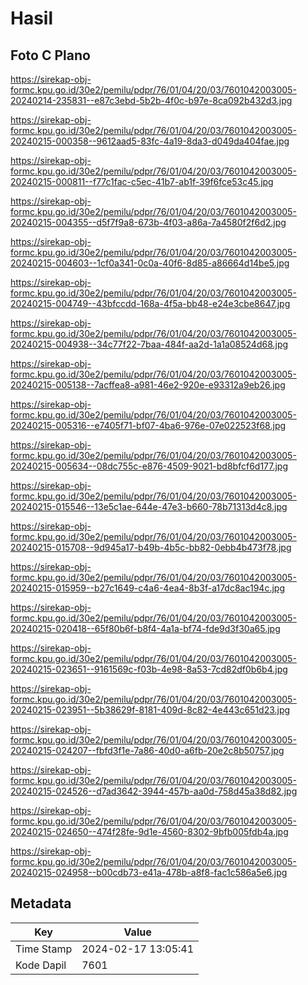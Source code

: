 # Hasil

## Foto C Plano

https://sirekap-obj-formc.kpu.go.id/30e2/pemilu/pdpr/76/01/04/20/03/7601042003005-20240214-235831--e87c3ebd-5b2b-4f0c-b97e-8ca092b432d3.jpg

https://sirekap-obj-formc.kpu.go.id/30e2/pemilu/pdpr/76/01/04/20/03/7601042003005-20240215-000358--9612aad5-83fc-4a19-8da3-d049da404fae.jpg

https://sirekap-obj-formc.kpu.go.id/30e2/pemilu/pdpr/76/01/04/20/03/7601042003005-20240215-000811--f77c1fac-c5ec-41b7-ab1f-39f6fce53c45.jpg

https://sirekap-obj-formc.kpu.go.id/30e2/pemilu/pdpr/76/01/04/20/03/7601042003005-20240215-004355--d5f7f9a8-673b-4f03-a86a-7a4580f2f6d2.jpg

https://sirekap-obj-formc.kpu.go.id/30e2/pemilu/pdpr/76/01/04/20/03/7601042003005-20240215-004603--1cf0a341-0c0a-40f6-8d85-a86664d14be5.jpg

https://sirekap-obj-formc.kpu.go.id/30e2/pemilu/pdpr/76/01/04/20/03/7601042003005-20240215-004749--43bfccdd-168a-4f5a-bb48-e24e3cbe8647.jpg

https://sirekap-obj-formc.kpu.go.id/30e2/pemilu/pdpr/76/01/04/20/03/7601042003005-20240215-004938--34c77f22-7baa-484f-aa2d-1a1a08524d68.jpg

https://sirekap-obj-formc.kpu.go.id/30e2/pemilu/pdpr/76/01/04/20/03/7601042003005-20240215-005138--7acffea8-a981-46e2-920e-e93312a9eb26.jpg

https://sirekap-obj-formc.kpu.go.id/30e2/pemilu/pdpr/76/01/04/20/03/7601042003005-20240215-005316--e7405f71-bf07-4ba6-976e-07e022523f68.jpg

https://sirekap-obj-formc.kpu.go.id/30e2/pemilu/pdpr/76/01/04/20/03/7601042003005-20240215-005634--08dc755c-e876-4509-9021-bd8bfcf6d177.jpg

https://sirekap-obj-formc.kpu.go.id/30e2/pemilu/pdpr/76/01/04/20/03/7601042003005-20240215-015546--13e5c1ae-644e-47e3-b660-78b71313d4c8.jpg

https://sirekap-obj-formc.kpu.go.id/30e2/pemilu/pdpr/76/01/04/20/03/7601042003005-20240215-015708--9d945a17-b49b-4b5c-bb82-0ebb4b473f78.jpg

https://sirekap-obj-formc.kpu.go.id/30e2/pemilu/pdpr/76/01/04/20/03/7601042003005-20240215-015959--b27c1649-c4a6-4ea4-8b3f-a17dc8ac194c.jpg

https://sirekap-obj-formc.kpu.go.id/30e2/pemilu/pdpr/76/01/04/20/03/7601042003005-20240215-020418--65f80b6f-b8f4-4a1a-bf74-fde9d3f30a65.jpg

https://sirekap-obj-formc.kpu.go.id/30e2/pemilu/pdpr/76/01/04/20/03/7601042003005-20240215-023651--9161569c-f03b-4e98-8a53-7cd82df0b6b4.jpg

https://sirekap-obj-formc.kpu.go.id/30e2/pemilu/pdpr/76/01/04/20/03/7601042003005-20240215-023951--5b38629f-8181-409d-8c82-4e443c651d23.jpg

https://sirekap-obj-formc.kpu.go.id/30e2/pemilu/pdpr/76/01/04/20/03/7601042003005-20240215-024207--fbfd3f1e-7a86-40d0-a6fb-20e2c8b50757.jpg

https://sirekap-obj-formc.kpu.go.id/30e2/pemilu/pdpr/76/01/04/20/03/7601042003005-20240215-024526--d7ad3642-3944-457b-aa0d-758d45a38d82.jpg

https://sirekap-obj-formc.kpu.go.id/30e2/pemilu/pdpr/76/01/04/20/03/7601042003005-20240215-024650--474f28fe-9d1e-4560-8302-9bfb005fdb4a.jpg

https://sirekap-obj-formc.kpu.go.id/30e2/pemilu/pdpr/76/01/04/20/03/7601042003005-20240215-024958--b00cdb73-e41a-478b-a8f8-fac1c586a5e6.jpg


## Metadata

| Key        | Value               |
| ---------- | ------------------- |
| Time Stamp | 2024-02-17 13:05:41 |
| Kode Dapil | 7601                |




